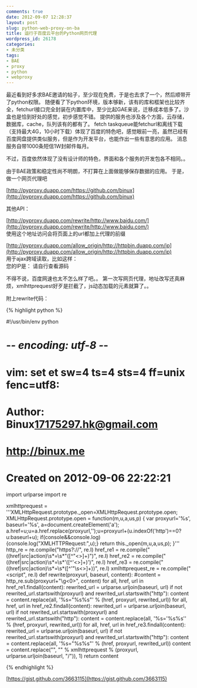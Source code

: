 ```yaml
---
comments: true
date: 2012-09-07 12:28:37
layout: post
slug: python-web-proxy-on-ba
title: 运行于百度云平台的Python网页代理
wordpress_id: 26178
categories:
- 未分类
tags:
- BAE
- proxy
- python
- webproxy
---
```


最近看到好多求BAE邀请的帖子，至少现在免费，于是也去求了一个，然后顺带开了python权限。
随便看了下python环境，版本够新，该有的库和框架也比较齐全，fetchurl接口完全封装在内置库中，至少比起GAE来说，迁移成本低多了。沙盒也是恰到好处的感觉，初步感觉不错。
提供的服务也涉及各个方面，云存储，数据库，cache，队列该有的都有了。
fetch taskqueue能fetchurl和离线下载（支持最大4G，10小时下载）体现了百度的特色吧，感觉眼前一亮，虽然已经有百度网盘提供类似服务，但是作为开发平台，也能作出一些有意思的应用。
消息服务自带1000条短信1W封邮件每月。

不过，百度依然体现了没有设计师的特色，界面和各个服务的开发包各不相同。。

由于BAE政策和稳定性尚不明朗，不打算在上面做能够保存数据的应用。
于是，做一个网页代理吧

[http://pyproxy.duapp.com/https://github.com/binux](http://pyproxy.duapp.com/https://github.com/binux)

其他API：  

[http://pyproxy.duapp.com/rewrite/http://www.baidu.com/](http://pyproxy.duapp.com/rewrite/http://www.baidu.com/)  
使用这个地址访问会将页面上的url都加上代理的前缀

[http://pyproxy.duapp.com/allow_origin/http://httpbin.duapp.com/ip](http://pyproxy.duapp.com/allow_origin/http://httpbin.duapp.com/ip)  
用于ajax跨域读取，比如这样：  
您的IP是：<span id="origin_ip"></span> 请自行查看源码  
<script src="http://lib.sinaapp.com/js/jquery/1.8.3/jquery.min.js"></script>
<script>
 $.get("http://pyproxy.duapp.com/allow_origin/http://httpbin.duapp.com/ip",
  function(data) {
  $("#origin_ip").text(data.origin);
});
</script>

不得不说，百度网速也太不怎么样了吧。。
第一次写网页代理，地址改写还真麻烦，xmlhttprequest好歹是拦截了，js动态加载的元素就算了。。

附上rewrite代码：
 
{% highlight python %}

#!/usr/bin/env python
# -*- encoding: utf-8 -*-
# vim: set et sw=4 ts=4 sts=4 ff=unix fenc=utf8:
# Author: Binux<17175297.hk@gmail.com>
#         http://binux.me
# Created on 2012-09-06 22:22:21

import urlparse
import re

xmlhttprequest = '''XMLHttpRequest.prototype._open=XMLHttpRequest.prototype.open;
XMLHttpRequest.prototype.open = function(m,u,a,us,p) {
  var proxyurl='%s', baseurl='%s', a=document.createElement('a');
  a.href=u;u=a.href.replace(proxyurl,'');u=proxyurl+(u.indexOf('http')==0?u:baseurl+u);
  if(console&&console.log){console.log("XMLHTTPRequest:",u);}
  return this._open(m,u,a,us,p);
}'''
http_re = re.compile("https?://", re.I)
href_re1 = re.compile("((href|src|action)\s*=\s*\"([^\"<>]+)\")", re.I)
href_re2 = re.compile("((href|src|action)\s*=\s*\'([^\'<>]+)\')", re.I)
href_re3 = re.compile("((href|src|action)\s*=\s*([^\'\"\s<>]+))", re.I)
xmlhttprequest_re = re.compile("<script", re.I)
def rewrite(proxyurl, baseurl, content):
    #content = http_re.sub(proxyurl+"\g<0>", content)
    for all, href, url in href_re1.findall(content):
        rewrited_url = urlparse.urljoin(baseurl, url)
        if not rewrited_url.startswith(proxyurl) and rewrited_url.startswith("http"):
            content = content.replace(all, '%s="%s%s"' % (href, proxyurl, rewrited_url))
    for all, href, url in href_re2.findall(content):
        rewrited_url = urlparse.urljoin(baseurl, url)
        if not rewrited_url.startswith(proxyurl) and rewrited_url.startswith("http"):
            content = content.replace(all, '%s=\'%s%s\'' % (href, proxyurl, rewrited_url))
    for all, href, url in href_re3.findall(content):
        rewrited_url = urlparse.urljoin(baseurl, url)
        if not rewrited_url.startswith(proxyurl) and rewrited_url.startswith("http"):
            content = content.replace(all, '%s="%s%s"' % (href, proxyurl, rewrited_url))
    content = content.replace("</title>", "</title><script>%s</script>" % xmlhttprequest % (proxyurl, urlparse.urljoin(baseurl, "/")), 1)
    return content
    
{% endhighlight %}


[https://gist.github.com/3663115](https://gist.github.com/3663115)
